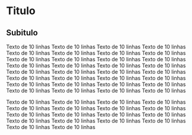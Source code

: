 <h1>Titulo</h1>

<h2>Subitulo</h2>

Texto de 10 linhas Texto de 10 linhas Texto de 10 linhas Texto de 10 linhas Texto de 10 linhas Texto de 10 linhas 
Texto de 10 linhas Texto de 10 linhas Texto de 10 linhas Texto de 10 linhas Texto de 10 linhas Texto de 10 linhas Texto de 10 linhas Texto de 10 linhas 
Texto de 10 linhas Texto de 10 linhas Texto de 10 linhas Texto de 10 linhas Texto de 10 linhas Texto de 10 linhas Texto de 10 linhas Texto de 10 linhas Texto de 10 linhas Texto de 10 linhas 
Texto de 10 linhas Texto de 10 linhas 
Texto de 10 linhas Texto de 10 linhas Texto de 10 linhas Texto de 10 linhas Texto de 10 linhas Texto de 10 linhas 

Texto de 10 linhas Texto de 10 linhas Texto de 10 linhas Texto de 10 linhas 
Texto de 10 linhas Texto de 10 linhas 
Texto de 10 linhas Texto de 10 linhas Texto de 10 linhas Texto de 10 linhas 
Texto de 10 linhas Texto de 10 linhas Texto de 10 linhas Texto de 10 linhas Texto de 10 linhas Texto de 10 linhas Texto de 10 linhas Texto de 10 linhas 
